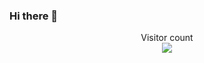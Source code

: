 ### Hi there 👋
<p align="center"> 
  Visitor count<br>
  <img src="https://profile-counter.glitch.me/thanhchi274/count.svg" />
</p>
<!--
**thanhchi274/thanhchi274** is a ✨ _special_ ✨ repository because its `README.md` (this file) appears on your GitHub profile.

Here are some ideas to get you started:

- 🔭 I’m currently working on ...
- 🌱 I’m currently learning ...
- 👯 I’m looking to collaborate on ...
- 🤔 I’m looking for help with ...
- 💬 Ask me about ...
- 📫 How to reach me: ...
- 😄 Pronouns: ...
- ⚡ Fun fact: ...
-->
